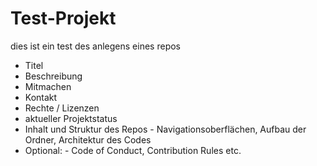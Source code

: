 # Test-Projekt
dies ist ein test des anlegens eines repos

* Titel
* Beschreibung
* Mitmachen
* Kontakt
* Rechte / Lizenzen
* aktueller Projektstatus
* Inhalt und Struktur des Repos - Navigationsoberflächen, Aufbau der Ordner, Architektur des Codes
* Optional: - Code of Conduct, Contribution Rules etc.


